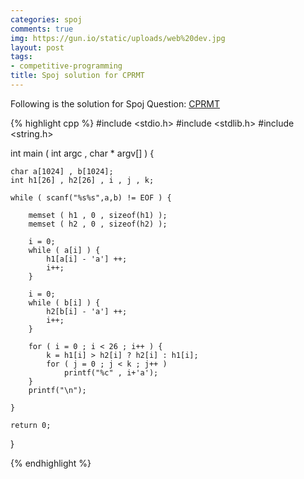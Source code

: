 ```yaml
---
categories: spoj
comments: true
img: https://gun.io/static/uploads/web%20dev.jpg
layout: post
tags:
- competitive-programming
title: Spoj solution for CPRMT
---
```


Following is the solution for Spoj Question: [CPRMT](http://www.spoj.com/problems/CPRMT/)

{% highlight cpp %}
#include <stdio.h>
#include <stdlib.h>
#include <string.h>

int main ( int argc , char * argv[] ) {

	char a[1024] , b[1024];
	int h1[26] , h2[26] , i , j , k;

	while ( scanf("%s%s",a,b) != EOF ) {

		memset ( h1 , 0 , sizeof(h1) );
		memset ( h2 , 0 , sizeof(h2) );

		i = 0;
		while ( a[i] ) {
			h1[a[i] - 'a'] ++;
			i++;
		}

		i = 0;
		while ( b[i] ) {
			h2[b[i] - 'a'] ++;
			i++;
		}

		for ( i = 0 ; i < 26 ; i++ ) {
			k = h1[i] > h2[i] ? h2[i] : h1[i];
			for ( j = 0 ; j < k ; j++ )
				printf("%c" , i+'a');
		}
		printf("\n");

	}

	return 0;
}

{% endhighlight %}